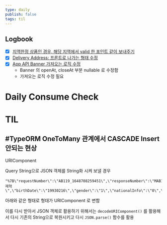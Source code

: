 ```yaml
---
type: daily
publish: false
tags: til
---
```


## Logbook
- [x] [지역한정 상품인 경우, 해당 지역에서 valid 한 포인트 같이 보내주기](things:///show?id=GBENndHMxsGbpXmKbNgHKk)
- [x] [Delivery Address: 프론트로 나가는 형태 수정](things:///show?id=XFyYyUZqPB5rdKRxBf2KYB)
- [x] [App API Banner 가져오는 로직 수정](things:///show?id=8GW7Fdedz8oyeKyo8HXyMN)
	- Banner 의 openAt, closeAt 부분 nullable 로 수정함
	- 가져오는 로직 수정 필요
# Daily Consume Check



# TIL


#TypeORM 
OneToMany 관계에서 CASCADE Insert 안되는 현상
- 



URIComponent

Query String으로 JSON 객체를 String화 시켜 보낼 경우
```
"%7B\"requestNumber\":\"AB119_1648708259451\",\"responseNumber\":\"MAB119202203310384984053\",\"authType\":\"M\",\"name\":\"이재혁\",\"birthDate\":\"19930216\",\"gender\":\"1\",\"nationalInfo\":\"0\",\"dupInfo\":\"\",\"connInfo\":\"4x/hD5+DRmrVndpTUsn83+JAV2vZMY33NS4ssobifjcrLRVZhlkaGh2d38Io1M46XUqK4zKguajv0JYIytw3FA==\",\"mobileNo\":\"01031699049\",\"mobileCo\":\"\"%7D"
```

아래와 같은 형태로 형태가 URIComponent 로 변함

이를 다시 받아서 JSON 객체로 활용하기 위해서는 `decodeURIComponent()` 를 활용해서 다시 기존의 String으로 복원시키고 다시 `JSON.parse()` 함수를 활용